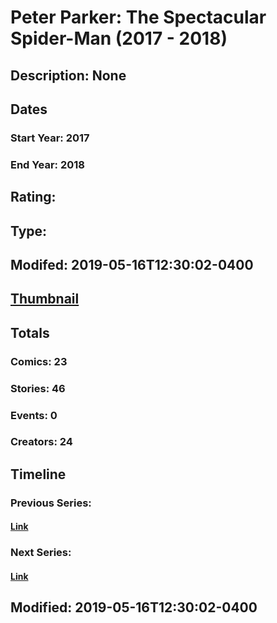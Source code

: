 # Peter Parker: The Spectacular Spider-Man (2017 - 2018)
## Description: None
## Dates
### Start Year: 2017
### End Year: 2018
## Rating: 
## Type: 
## Modifed: 2019-05-16T12:30:02-0400
## [Thumbnail](http://i.annihil.us/u/prod/marvel/i/mg/2/c0/5a8df03ceff9c.jpg)
## Totals
### Comics: 23
### Stories: 46
### Events: 0
### Creators: 24
## Timeline
### Previous Series: 
#### [Link]()
### Next Series: 
#### [Link]()
## Modified: 2019-05-16T12:30:02-0400